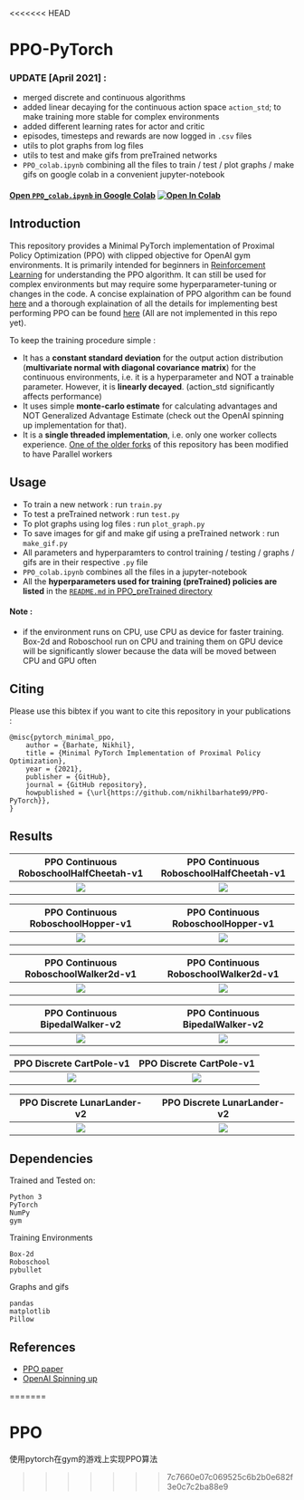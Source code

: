 <<<<<<< HEAD
# PPO-PyTorch

### UPDATE [April 2021] : 

- merged discrete and continuous algorithms
- added linear decaying for the continuous action space `action_std`; to make training more stable for complex environments
- added different learning rates for actor and critic
- episodes, timesteps and rewards are now logged in `.csv` files
- utils to plot graphs from log files
- utils to test and make gifs from preTrained networks
- `PPO_colab.ipynb` combining all the files to train / test / plot graphs / make gifs on google colab in a convenient jupyter-notebook

#### [Open `PPO_colab.ipynb` in Google Colab](https://colab.research.google.com/github/nikhilbarhate99/PPO-PyTorch/blob/master/PPO_colab.ipynb) [![Open In Colab](https://colab.research.google.com/assets/colab-badge.svg)](https://colab.research.google.com/github/nikhilbarhate99/PPO-PyTorch/blob/master/PPO_colab.ipynb)


## Introduction

This repository provides a Minimal PyTorch implementation of Proximal Policy Optimization (PPO) with clipped objective for OpenAI gym environments. It is primarily intended for beginners in [Reinforcement Learning](https://en.wikipedia.org/wiki/Reinforcement_learning) for understanding the PPO algorithm. It can still be used for complex environments but may require some hyperparameter-tuning or changes in the code. A concise explaination of PPO algorithm can be found [here](https://stackoverflow.com/questions/46422845/what-is-the-way-to-understand-proximal-policy-optimization-algorithm-in-rl) and a thorough explaination of all the details for implementing best performing PPO can be found [here](https://iclr-blog-track.github.io/2022/03/25/ppo-implementation-details/) (All are not implemented in this repo yet). 


To keep the training procedure simple : 
  - It has a **constant standard deviation** for the output action distribution (**multivariate normal with diagonal covariance matrix**) for the continuous environments, i.e. it is a hyperparameter and NOT a trainable parameter. However, it is **linearly decayed**. (action_std significantly affects performance)
  - It uses simple **monte-carlo estimate** for calculating advantages and NOT Generalized Advantage Estimate (check out the OpenAI spinning up implementation for that).
  - It is a **single threaded implementation**, i.e. only one worker collects experience. [One of the older forks](https://github.com/rhklite/Parallel-PPO-PyTorch) of this repository has been modified to have Parallel workers

## Usage

- To train a new network : run `train.py`
- To test a preTrained network : run `test.py`
- To plot graphs using log files : run `plot_graph.py`
- To save images for gif and make gif using a preTrained network : run `make_gif.py`
- All parameters and hyperparamters to control training / testing / graphs / gifs are in their respective `.py` file
- `PPO_colab.ipynb` combines all the files in a jupyter-notebook
- All the **hyperparameters used for training (preTrained) policies are listed** in the [`README.md` in PPO_preTrained directory](https://github.com/nikhilbarhate99/PPO-PyTorch/tree/master/PPO_preTrained)

#### Note :
  - if the environment runs on CPU, use CPU as device for faster training. Box-2d and Roboschool run on CPU and training them on GPU device will be significantly slower because the data will be moved between CPU and GPU often

## Citing 

Please use this bibtex if you want to cite this repository in your publications :

    @misc{pytorch_minimal_ppo,
        author = {Barhate, Nikhil},
        title = {Minimal PyTorch Implementation of Proximal Policy Optimization},
        year = {2021},
        publisher = {GitHub},
        journal = {GitHub repository},
        howpublished = {\url{https://github.com/nikhilbarhate99/PPO-PyTorch}},
    }

## Results

| PPO Continuous RoboschoolHalfCheetah-v1  | PPO Continuous RoboschoolHalfCheetah-v1 |
| :-------------------------:|:-------------------------: |
| ![](https://github.com/nikhilbarhate99/PPO-PyTorch/blob/master/PPO_gifs/RoboschoolHalfCheetah-v1/PPO_RoboschoolHalfCheetah-v1_gif_0.gif) |  ![](https://github.com/nikhilbarhate99/PPO-PyTorch/blob/master/PPO_figs/RoboschoolHalfCheetah-v1/PPO_RoboschoolHalfCheetah-v1_fig_0.png) |


| PPO Continuous RoboschoolHopper-v1  | PPO Continuous RoboschoolHopper-v1 |
| :-------------------------:|:-------------------------: |
| ![](https://github.com/nikhilbarhate99/PPO-PyTorch/blob/master/PPO_gifs/RoboschoolHopper-v1/PPO_RoboschoolHopper-v1_gif_0.gif) |  ![](https://github.com/nikhilbarhate99/PPO-PyTorch/blob/master/PPO_figs/RoboschoolHopper-v1/PPO_RoboschoolHopper-v1_fig_0.png) |


| PPO Continuous RoboschoolWalker2d-v1  | PPO Continuous RoboschoolWalker2d-v1 |
| :-------------------------:|:-------------------------: |
| ![](https://github.com/nikhilbarhate99/PPO-PyTorch/blob/master/PPO_gifs/RoboschoolWalker2d-v1/PPO_RoboschoolWalker2d-v1_gif_0.gif) |  ![](https://github.com/nikhilbarhate99/PPO-PyTorch/blob/master/PPO_figs/RoboschoolWalker2d-v1/PPO_RoboschoolWalker2d-v1_fig_0.png) |


| PPO Continuous BipedalWalker-v2  | PPO Continuous BipedalWalker-v2 |
| :-------------------------:|:-------------------------: |
| ![](https://github.com/nikhilbarhate99/PPO-PyTorch/blob/master/PPO_gifs/BipedalWalker-v2/PPO_BipedalWalker-v2_gif_0.gif) |  ![](https://github.com/nikhilbarhate99/PPO-PyTorch/blob/master/PPO_figs/BipedalWalker-v2/PPO_BipedalWalker-v2_fig_0.png) |


| PPO Discrete CartPole-v1  | PPO Discrete CartPole-v1 |
| :-------------------------:|:-------------------------: |
| ![](https://github.com/nikhilbarhate99/PPO-PyTorch/blob/master/PPO_gifs/CartPole-v1/PPO_CartPole-v1_gif_0.gif) |  ![](https://github.com/nikhilbarhate99/PPO-PyTorch/blob/master/PPO_figs/CartPole-v1/PPO_CartPole-v1_fig_0.png) |


| PPO Discrete LunarLander-v2  | PPO Discrete LunarLander-v2 |
| :-------------------------:|:-------------------------: |
| ![](https://github.com/nikhilbarhate99/PPO-PyTorch/blob/master/PPO_gifs/LunarLander-v2/PPO_LunarLander-v2_gif_0.gif) |  ![](https://github.com/nikhilbarhate99/PPO-PyTorch/blob/master/PPO_figs/LunarLander-v2/PPO_LunarLander-v2_fig_0.png) |


## Dependencies
Trained and Tested on:
```
Python 3
PyTorch
NumPy
gym
```
Training Environments 
```
Box-2d
Roboschool
pybullet
```
Graphs and gifs
```
pandas
matplotlib
Pillow
```


## References

- [PPO paper](https://arxiv.org/abs/1707.06347)
- [OpenAI Spinning up](https://spinningup.openai.com/en/latest/)


=======
# PPO
使用pytorch在gym的游戏上实现PPO算法
>>>>>>> 7c7660e07c069525c6b2b0e682f3e0c7c2ba88e9

